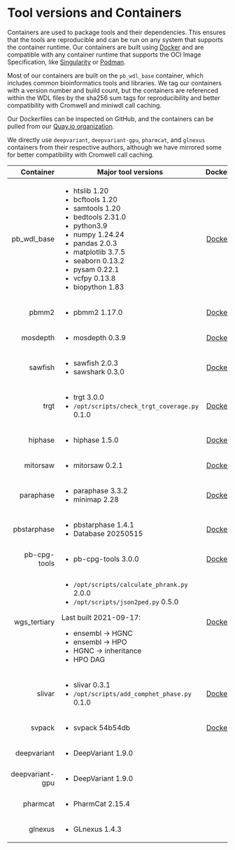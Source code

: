 # Tool versions and Containers

Containers are used to package tools and their dependencies. This ensures that the tools are reproducible and can be run on any system that supports the container runtime.  Our containers are built using [Docker](https://www.docker.com/) and are compatible with any container runtime that supports the OCI Image Specification, like [Singularity](https://sylabs.io/singularity/) or [Podman](https://podman.io/).

Most of our containers are built on the `pb_wdl_base` container, which includes common bioinformatics tools and libraries.  We tag our containers with a version number and build count, but the containers are referenced within the WDL files by the sha256 sum tags for reproducibility and better compatibility with Cromwell and miniwdl call caching.

Our Dockerfiles can be inspected on GitHub, and the containers can be pulled from our [Quay.io organization](https://quay.io/repository/pacbio).

We directly use `deepvariant`, `deepvariant-gpu`, `pharmcat`, and `glnexus` containers from their respective authors, although we have mirrored some for better compatibility with Cromwell call caching.

| Container | Major tool versions | Dockerfile | Container |
| --------: | ------------------- | :---: | :---: |
| pb_wdl_base | <ul><li>htslib 1.20</li><li>bcftools 1.20</li><li>samtools 1.20</li><li>bedtools 2.31.0</li><li>python3.9</li><li>numpy 1.24.24</li><li>pandas 2.0.3</li><li>matplotlib 3.7.5</li><li>seaborn 0.13.2</li><li>pysam 0.22.1</li><li>vcfpy 0.13.8</li><li>biopython 1.83</li></ul> | [Dockerfile](https://github.com/PacificBiosciences/wdl-dockerfiles/tree/6b13cc246dd44e41903d17a660bb5432cdd18dbe/docker/pb_wdl_base) | [sha256:4b889a1f21a6a7fecf18820613cf610103966a93218de772caba126ab70a8e87](https://quay.io/repository/pacbio/pb_wdl_base/manifest/pb_wdl_base@sha256:4b889a1f21a6a7fecf18820613cf610103966a93218de772caba126ab70a8e87) |
| pbmm2 | <ul><li>pbmm2 1.17.0</li></ul> | [Dockerfile](https://github.com/PacificBiosciences/wdl-dockerfiles/tree/9591749da92ca57f7283ca1c2268789c45fa341d/docker/pbmm2) | [pbmm2@sha256:5f3f4d1f5dbea5cd4c388ee26b2fecbbb7dbcef449343633e039dca3d3725859](https://quay.io/repository/pacbio/pbmm2/manifest/sha256:5f3f4d1f5dbea5cd4c388ee26b2fecbbb7dbcef449343633e039dca3d3725859) |
| mosdepth | <ul><li>mosdepth 0.3.9</li></ul> | [Dockerfile](https://github.com/PacificBiosciences/wdl-dockerfiles/tree/fa84fbf582738c05c750e667ff43d11552ad4183/docker/mosdepth) | [mosdepth@sha256:63f7a5d1a4a17b71e66d755d3301a951e50f6b63777d34dab3ee9e182fd7acb1](https://quay.io/repository/pacbio/mosdepth/manifest/sha256:63f7a5d1a4a17b71e66d755d3301a951e50f6b63777d34dab3ee9e182fd7acb1) |
| sawfish | <ul><li>sawfish 2.0.3</li><li>sawshark 0.3.0</li></ul> | [Dockerfile](https://github.com/PacificBiosciences/wdl-dockerfiles/tree/124a1d97513ddf6caf2b4605832cccd904def609/docker/sawfish) | [sawfish@sha256:561b6a232dd89a2d186b19d6ad439c74c460078348dbf96ae49ca0ea6eab0281](https://quay.io/repository/pacbio/sawfish/manifest/sha256:561b6a232dd89a2d186b19d6ad439c74c460078348dbf96ae49ca0ea6eab0281) |
| trgt | <ul><li>trgt 3.0.0</li><li>`/opt/scripts/check_trgt_coverage.py` 0.1.0</li></ul> | [Dockerfile](https://github.com/PacificBiosciences/wdl-dockerfiles/tree/3c5ee05da7043bd03bd80959c3dd025e25468070/docker/trgt) | [trgt@sha256:301fd3f8c0174213e82dbf942e6f2259aab31a66a7dc3355a3dfc8fcd4286284](https://quay.io/repository/pacbio/trgt/manifest/sha256:301fd3f8c0174213e82dbf942e6f2259aab31a66a7dc3355a3dfc8fcd4286284) |
| hiphase | <ul><li>hiphase 1.5.0</li></ul> | [Dockerfile](https://github.com/PacificBiosciences/wdl-dockerfiles/tree/69039c010ada793bab4d38a9bd17a30562b9b671/docker/hiphase) | [hiphase@sha256:353b4ffdae4281bdd5daf5a73ea3bb26ea742ef2c36e9980cb1f1ed524a07482](https://quay.io/repository/pacbio/hiphase/manifest/sha256:353b4ffdae4281bdd5daf5a73ea3bb26ea742ef2c36e9980cb1f1ed524a07482) |
| mitorsaw | <ul><li>mitorsaw 0.2.1</li></ul> | [Dockerfile](https://github.com/PacificBiosciences/wdl-dockerfiles/tree/36b0935f4d63ff5d51e953263d0dc2aaf2cddbfa/docker/mitorsaw) | [mitorsaw@sha256:1509dbd7b0a815c7ceb3af52fddc93ef3544ae1858483139450fa0285f8dbe0c](https://quay.io/repository/pacbio/mitorsaw/manifest/sha256:1509dbd7b0a815c7ceb3af52fddc93ef3544ae1858483139450fa0285f8dbe0c) |
| paraphase | <ul><li>paraphase 3.3.2</li><li>minimap 2.28</li></ul> | [Dockerfile](https://github.com/PacificBiosciences/wdl-dockerfiles/tree/28c84c386e28ce0a46587e4f1bf85db824bb4634/docker/paraphase) | [paraphase@sha256:e2f904111a43e8f055681112294e0f05ff2839d9801fc01ac39a17c841016920](https://quay.io/repository/pacbio/paraphase/manifest/sha256:e2f904111a43e8f055681112294e0f05ff2839d9801fc01ac39a17c841016920) |
| pbstarphase | <ul><li>pbstarphase 1.4.1</li><li>Database 20250515</li></ul> | [Dockerfile](https://github.com/PacificBiosciences/wdl-dockerfiles/tree/c5166b28e43f36a381450ba479e2e34a841bb922/docker/pbstarphase) | [pbstarphase@sha256:7daaad3b617a3b8b5914ab0893ee7cc545fd2025a35619211a5b8e25e4c36ac4](https://quay.io/repository/pacbio/pbstarphase/manifest/sha256:7daaad3b617a3b8b5914ab0893ee7cc545fd2025a35619211a5b8e25e4c36ac4) |
| pb-cpg-tools | <ul><li>pb-cpg-tools 3.0.0</li></ul> | [Dockerfile](https://github.com/PacificBiosciences/wdl-dockerfiles/tree/330b99b79f32b2d2598e812779f3c64460739e6c/docker/pb-cpg-tools) | [pb-cpg-tools@sha256:afd5468a423fe089f1437d525fdc19c704296f723958739a6fe226caa01fba1c](https://quay.io/repository/pacbio/pb-cpg-tools/manifest/sha256:afd5468a423fe089f1437d525fdc19c704296f723958739a6fe226caa01fba1c) |
| wgs_tertiary | <ul><li>`/opt/scripts/calculate_phrank.py` 2.0.0</li><li>`/opt/scripts/json2ped.py` 0.5.0</li></ul>Last built 2021-09-17:<ul><li>ensembl -> HGNC</li><li>ensembl -> HPO</li><li>HGNC -> inheritance</li><li>HPO DAG</li></ul> | [Dockerfile](https://github.com/PacificBiosciences/wdl-dockerfiles/tree/fd70e2872bd3c6bb705faff5bc68374116d7d62f/docker/wgs_tertiary) | [wgs_tertiary@sha256:410597030e0c85cf16eb27a877d260e7e2824747f5e8b05566a1aaa729d71136](https://quay.io/repository/pacbio/wgs_tertiary/manifest/sha256:410597030e0c85cf16eb27a877d260e7e2824747f5e8b05566a1aaa729d71136) |
| slivar | <ul><li>slivar 0.3.1</li><li>`/opt/scripts/add_comphet_phase.py` 0.1.0</li></ul> | [Dockerfile](https://github.com/PacificBiosciences/wdl-dockerfiles/tree/5e1094fd6755203b4971fdac6dcb951bbc098bed/docker/slivar) | [slivar@sha256:f71a27f756e2d69ec30949cbea97c54abbafde757562a98ef965f21a28aa8eaa](https://quay.io/repository/pacbio/slivar/manifest/sha256:f71a27f756e2d69ec30949cbea97c54abbafde757562a98ef965f21a28aa8eaa) |
| svpack | <ul><li>svpack 54b54db</li></ul> | [Dockerfile](https://github.com/PacificBiosciences/wdl-dockerfiles/tree/6fc750b0c65b4a5c1eb65791eab9eed89864d858/docker/svpack) | [svpack@sha256:628e9851e425ed8044a907d33de04043d1ef02d4d2b2667cf2e9a389bb011eba](https://quay.io/repository/pacbio/svpack/manifest/sha256:628e9851e425ed8044a907d33de04043d1ef02d4d2b2667cf2e9a389bb011eba) |
| deepvariant | <ul><li>DeepVariant 1.9.0</li></ul> |  | [deepvariant:1.9.0](https://hub.docker.com/layers/google/deepvariant/1.9.0/images/sha256-07e95b34e40cc50074d23273d479934a27e80919ac75bd97bf39a731e3c2d6ad) |
| deepvariant-gpu | <ul><li>DeepVariant 1.9.0</li></ul> |  | [deepvariant:1.9.0-gpu](https://hub.docker.com/layers/google/deepvariant/1.9.0-gpu/images/sha256-e0c8734b8700d945e3ee78d609acb90548f829c874596ffca436af8cf379f87a) |
| pharmcat | <ul><li>PharmCat 2.15.4</li></ul> |  | [pharmcat:2.15.4](https://hub.docker.com/layers/pgkb/pharmcat/2.15.4/images/sha256-5b58ae959b4cd85986546c2d67e3596f33097dedc40dfe57dd845b6e78781eb6) |
| glnexus | <ul><li>GLnexus 1.4.3</li></ul> |  | [glnexus:1.4.3](https://quay.io/repository/pacbio/glnexus/manifest/sha256:ce6fecf59dddc6089a8100b31c29c1e6ed50a0cf123da9f2bc589ee4b0c69c8e) |
